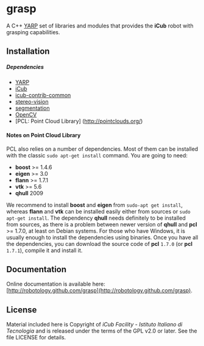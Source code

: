 grasp
=====

A C++ [YARP](https://github.com/robotology/yarp) set of libraries and modules that provides the **iCub** robot with grasping capabilities.

## Installation

##### Dependencies
- [YARP](https://github.com/robotology/yarp)
- [iCub](https://github.com/robotology/icub-main)
- [icub-contrib-common](https://github.com/robotology/icub-contrib-common)
- [stereo-vision](https://github.com/robotology/stereo-vision)
- [segmentation](https://github.com/robotology/segmentation)
- [OpenCV](http://opencv.org/downloads.html)
- [PCL: Point Cloud Library] (http://pointclouds.org/)

#### Notes on Point Cloud Library
PCL also relies on a number of dependencies. Most of them can be installed with the classic `sudo apt-get install` command. You are going to need:

- **boost** >= 1.4.6
- **eigen** >= 3.0
- **flann** >= 1.7.1
- **vtk** >= 5.6
- **qhull** 2009

We recommend to install **boost** and **eigen** from `sudo-apt get install`, whereas **flann** and **vtk** can be installed easily either from sources or `sudo apt-get install`. The dependency **qhull** needs definitely to be installed from sources, as there is a problem between newer version of **qhull** and **pcl** >= 1.7.0, at least on Debian systems. For those who have Windows, it is usually enough to install the dependencies using binaries. Once you have all the dependencies, you can download the source code of **pcl** `1.7.0` (or **pcl** `1.7.1`), compile it and install it.

## Documentation

Online documentation is available here: [http://robotology.github.com/grasp](http://robotology.github.com/grasp).

## License

Material included here is Copyright of _iCub Facility - Istituto Italiano di Tecnologia_ and is released under the terms of the GPL v2.0 or later. See the file LICENSE for details.
